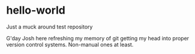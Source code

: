 # hello-world
Just a muck around test repository

G'day Josh here refreshing my memory of git getting my head into proper version control systems.
Non-manual ones at least.
